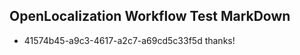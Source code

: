 ## OpenLocalization Workflow Test MarkDown
* 41574b45-a9c3-4617-a2c7-a69cd5c33f5d thanks!

<!--HONumber=Aug16_HO4-->


